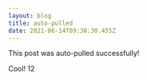 ```yaml
---
layout: blog
title: auto-pulled
date: 2021-06-14T09:38:30.455Z
---
```

This post was auto-pulled successfully!

Cool! 12